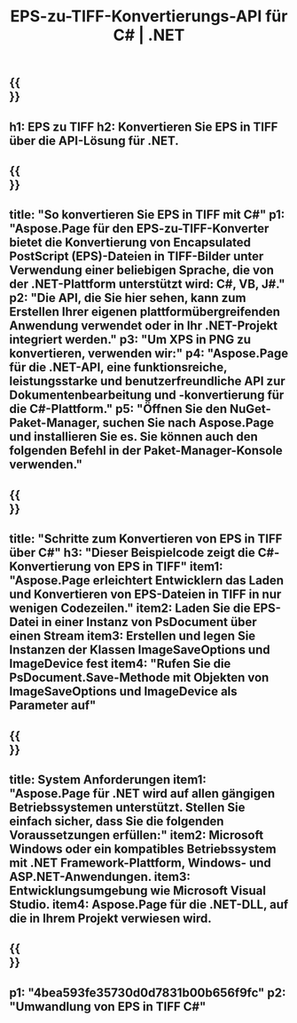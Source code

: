 ﻿---
translation: true
template: /_templates/_conversion-child-net.md
title: EPS-zu-TIFF-Konvertierungs-API für C# |  .NET
url: /net/conversion/eps-to-tiff/
description: Beispielcode für die Umwandlung von EPS in TIFF C#. Verwenden Sie den API-Beispielcode für die Batch-Konvertierung von EPS-Dateien in TIFF innerhalb von VB.NET, Asp.NET oder einer beliebigen .NET-basierten Anwendung.
informat: EPS
outformat: TIFF
otherformats: XPS PS
---

{{<section banner>}}
---
h1: EPS zu TIFF
h2: Konvertieren Sie EPS in TIFF über die API-Lösung für .NET.
---

{{<section overview>}}
---
title: "So konvertieren Sie EPS in TIFF mit C#"
p1: "Aspose.Page für den EPS-zu-TIFF-Konverter bietet die Konvertierung von Encapsulated PostScript (EPS)-Dateien in TIFF-Bilder unter Verwendung einer beliebigen Sprache, die von der .NET-Plattform unterstützt wird: C#, VB, J#."
p2: "Die API, die Sie hier sehen, kann zum Erstellen Ihrer eigenen plattformübergreifenden Anwendung verwendet oder in Ihr .NET-Projekt integriert werden."
p3: "Um XPS in PNG zu konvertieren, verwenden wir:"
p4: "Aspose.Page für die .NET-API, eine funktionsreiche, leistungsstarke und benutzerfreundliche API zur Dokumentenbearbeitung und -konvertierung für die C#-Plattform."
p5: "Öffnen Sie den NuGet-Paket-Manager, suchen Sie nach Aspose.Page und installieren Sie es. Sie können auch den folgenden Befehl in der Paket-Manager-Konsole verwenden."
---

{{<section feature1>}}
---
title: "Schritte zum Konvertieren von EPS in TIFF über C#"
h3: "Dieser Beispielcode zeigt die C#-Konvertierung von EPS in TIFF"
item1: "Aspose.Page erleichtert Entwicklern das Laden und Konvertieren von EPS-Dateien in TIFF in nur wenigen Codezeilen."
item2: Laden Sie die EPS-Datei in einer Instanz von PsDocument über einen Stream
item3: Erstellen und legen Sie Instanzen der Klassen ImageSaveOptions und ImageDevice fest
item4: "Rufen Sie die PsDocument.Save-Methode mit Objekten von ImageSaveOptions und ImageDevice als Parameter auf"
---

{{<section feature2>}}
---
title: System Anforderungen
item1: "Aspose.Page für .NET wird auf allen gängigen Betriebssystemen unterstützt. Stellen Sie einfach sicher, dass Sie die folgenden Voraussetzungen erfüllen:"
item2: Microsoft Windows oder ein kompatibles Betriebssystem mit .NET Framework-Plattform, Windows- und ASP.NET-Anwendungen.
item3: Entwicklungsumgebung wie Microsoft Visual Studio.
item4: Aspose.Page für die .NET-DLL, auf die in Ihrem Projekt verwiesen wird.
---

{{<section gist>}}
---
p1: "4bea593fe35730d0d7831b00b656f9fc"
p2: "Umwandlung von EPS in TIFF C#"
---

